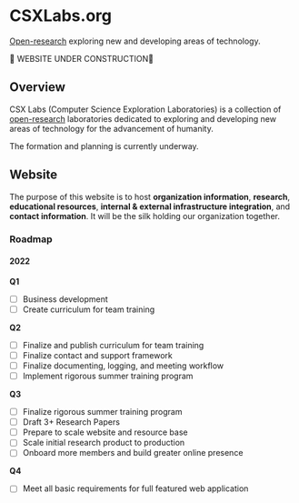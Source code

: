 # CSXLabs.org
[Open-research](https://en.wikipedia.org/wiki/Open_research) exploring new and developing areas of technology.

🚧 WEBSITE UNDER CONSTRUCTION🚧

## Overview
CSX Labs (Computer Science Exploration Laboratories) is a collection of [open-research](https://en.wikipedia.org/wiki/Open_research) laboratories dedicated to exploring and developing new areas of technology for the advancement of humanity. 

The formation and planning is currently underway.

## Website
The purpose of this website is to host **organization information**, **research**, **educational resources**, **internal & external infrastructure integration**, and **contact information**. It will be the silk holding our organization together.
### Roadmap
#### 2022
**Q1**
 - [ ] Business development
 - [ ] Create curriculum for team training

**Q2**
- [ ] Finalize and publish curriculum for team training
- [ ] Finalize contact and support framework
- [ ] Finalize documenting, logging, and meeting workflow
- [ ] Implement rigorous summer training program

**Q3**
- [ ] Finalize rigorous summer training program
- [ ] Draft 3+ Research Papers
- [ ] Prepare to scale website and resource base
- [ ] Scale initial research product to production
- [ ] Onboard more members and build greater online presence

**Q4**
- [ ] Meet all basic requirements for full featured web application

